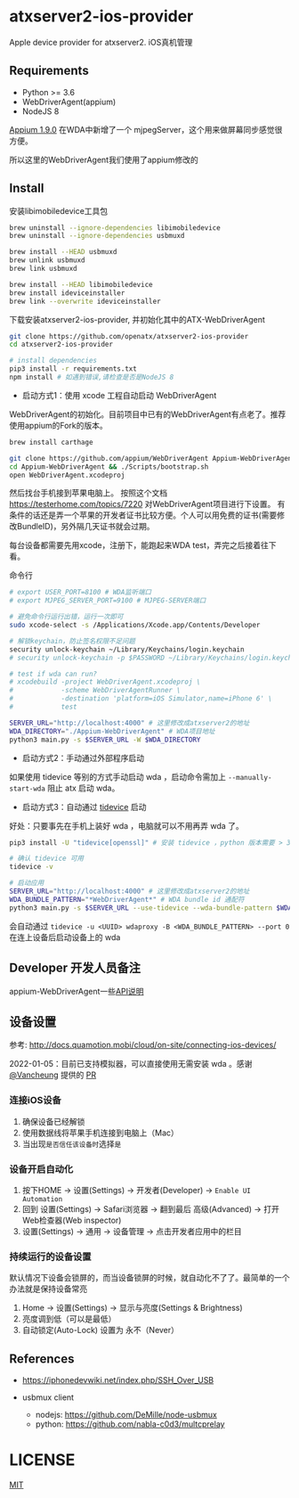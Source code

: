 # atxserver2-ios-provider
Apple device provider for atxserver2. iOS真机管理

## Requirements
- Python >= 3.6
- WebDriverAgent(appium)
- NodeJS 8

[Appium 1.9.0](https://testerhome.com/topics/16235) 在WDA中新增了一个 mjpegServer，这个用来做屏幕同步感觉很方便。

所以这里的WebDriverAgent我们使用了appium修改的

## Install
安装libimobiledevice工具包

```bash
brew uninstall --ignore-dependencies libimobiledevice
brew uninstall --ignore-dependencies usbmuxd

brew install --HEAD usbmuxd
brew unlink usbmuxd
brew link usbmuxd

brew install --HEAD libimobiledevice
brew install ideviceinstaller
brew link --overwrite ideviceinstaller
```

下载安装atxserver2-ios-provider, 并初始化其中的ATX-WebDriverAgent

```bash
git clone https://github.com/openatx/atxserver2-ios-provider
cd atxserver2-ios-provider

# install dependencies
pip3 install -r requirements.txt
npm install # 如遇到错误,请检查是否是NodeJS 8
```
* 启动方式1：使用 xcode 工程自动启动 WebDriverAgent

WebDriverAgent的初始化。目前项目中已有的WebDriverAgent有点老了。推荐使用appium的Fork的版本。

```bash
brew install carthage

git clone https://github.com/appium/WebDriverAgent Appium-WebDriverAgent
cd Appium-WebDriverAgent && ./Scripts/bootstrap.sh
open WebDriverAgent.xcodeproj
```

然后找台手机接到苹果电脑上。
按照这个文档<https://testerhome.com/topics/7220> 对WebDriverAgent项目进行下设置。
有条件的话还是弄一个苹果的开发者证书比较方便。个人可以用免费的证书(需要修改BundleID)，另外隔几天证书就会过期。

每台设备都需要先用xcode，注册下，能跑起来WDA test，弄完之后接着往下看。

命令行
```bash
# export USER_PORT=8100 # WDA监听端口
# export MJPEG_SERVER_PORT=9100 # MJPEG-SERVER端口

# 避免命令行运行出错，运行一次即可
sudo xcode-select -s /Applications/Xcode.app/Contents/Developer

# 解锁keychain，防止签名权限不足问题
security unlock-keychain ~/Library/Keychains/login.keychain
# security unlock-keychain -p $PASSWORD ~/Library/Keychains/login.keychain

# test if wda can run?
# xcodebuild -project WebDriverAgent.xcodeproj \
#            -scheme WebDriverAgentRunner \
#            -destination 'platform=iOS Simulator,name=iPhone 6' \
#            test

SERVER_URL="http://localhost:4000" # 这里修改成atxserver2的地址
WDA_DIRECTORY="./Appium-WebDriverAgent" # WDA项目地址
python3 main.py -s $SERVER_URL -W $WDA_DIRECTORY
```

* 启动方式2：手动通过外部程序启动

如果使用 tidevice 等别的方式手动启动 wda ，启动命令需加上 `--manually-start-wda` 阻止 atx 启动 wda。

* 启动方式3：自动通过 [tidevice](https://github.com/alibaba/taobao-iphone-device) 启动

好处：只要事先在手机上装好 wda ，电脑就可以不用再弄 wda 了。

```bash
pip3 install -U "tidevice[openssl]" # 安装 tidevice ，python 版本需要 > 3.6。详情参考 https://github.com/alibaba/taobao-iphone-device

# 确认 tidevice 可用
tidevice -v

# 启动应用
SERVER_URL="http://localhost:4000" # 这里修改成atxserver2的地址
WDA_BUNDLE_PATTERN="*WebDriverAgent*" # WDA bundle id 通配符
python3 main.py -s $SERVER_URL --use-tidevice --wda-bundle-pattern $WDA_BUNDLE_PATTERN
```

会自动通过 `tidevice -u <UUID> wdaproxy -B <WDA_BUNDLE_PATTERN> --port 0` 在连上设备后启动设备上的 wda 





## Developer 开发人员备注
appium-WebDriverAgent一些[API说明](WDA-API.md)

## 设备设置
参考: http://docs.quamotion.mobi/cloud/on-site/connecting-ios-devices/

2022-01-05：目前已支持模拟器，可以直接使用无需安装 wda 。感谢 [@Vancheung](https://github.com/Vancheung) 提供的 [PR](https://github.com/openatx/atxserver2-ios-provider/pull/29)

### 连接iOS设备
1. 确保设备已经解锁
2. 使用数据线将苹果手机连接到电脑上（Mac）
3. 当出现`是否信任该设备时`选择`是`

### 设备开启自动化
1. 按下HOME -> 设置(Settings) -> 开发者(Developer) -> `Enable UI Automation`
2. 回到 设置(Settings) -> Safari浏览器 -> 翻到最后 高级(Advanced) -> 打开 Web检查器(Web inspector)
3. 设置(Settings) -> 通用 -> 设备管理 -> 点击开发者应用中的栏目 

### 持续运行的设备设置
默认情况下设备会锁屏的，而当设备锁屏的时候，就自动化不了了。最简单的一个办法就是保持设备常亮

1. Home -> 设置(Settings) -> 显示与亮度(Settings & Brightness)
2. 亮度调到低（可以是最低）
3. 自动锁定(Auto-Lock) 设置为 永不（Never）

## References
- https://iphonedevwiki.net/index.php/SSH_Over_USB
- usbmux client

    - nodejs: https://github.com/DeMille/node-usbmux
    - python: https://github.com/nabla-c0d3/multcprelay

# LICENSE
[MIT](LICENSE)
